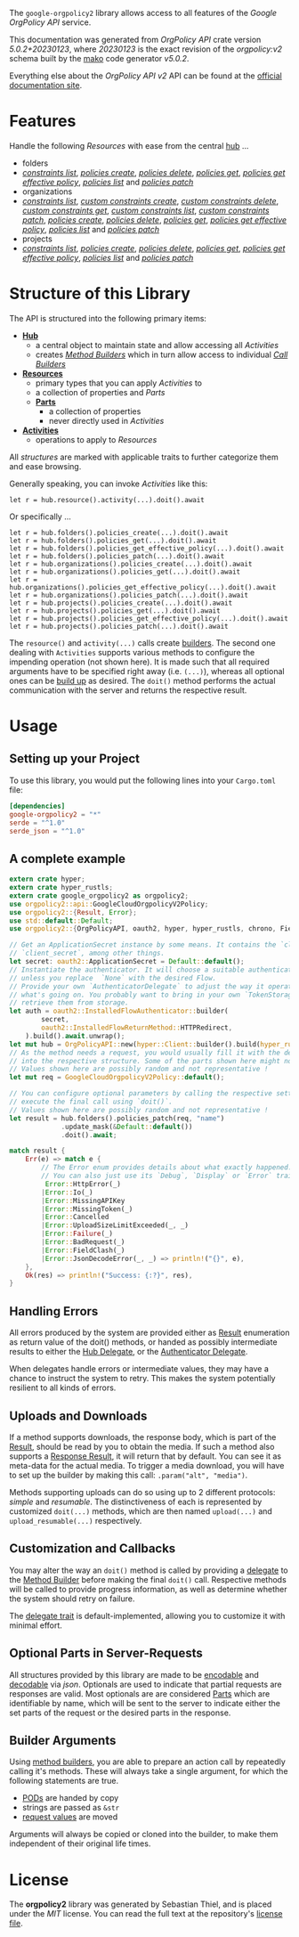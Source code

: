 <!---
DO NOT EDIT !
This file was generated automatically from 'src/generator/templates/api/README.md.mako'
DO NOT EDIT !
-->
The `google-orgpolicy2` library allows access to all features of the *Google OrgPolicy API* service.

This documentation was generated from *OrgPolicy API* crate version *5.0.2+20230123*, where *20230123* is the exact revision of the *orgpolicy:v2* schema built by the [mako](http://www.makotemplates.org/) code generator *v5.0.2*.

Everything else about the *OrgPolicy API* *v2* API can be found at the
[official documentation site](https://cloud.google.com/orgpolicy/docs/reference/rest/index.html).
# Features

Handle the following *Resources* with ease from the central [hub](https://docs.rs/google-orgpolicy2/5.0.2+20230123/google_orgpolicy2/OrgPolicyAPI) ... 

* folders
 * [*constraints list*](https://docs.rs/google-orgpolicy2/5.0.2+20230123/google_orgpolicy2/api::FolderConstraintListCall), [*policies create*](https://docs.rs/google-orgpolicy2/5.0.2+20230123/google_orgpolicy2/api::FolderPolicyCreateCall), [*policies delete*](https://docs.rs/google-orgpolicy2/5.0.2+20230123/google_orgpolicy2/api::FolderPolicyDeleteCall), [*policies get*](https://docs.rs/google-orgpolicy2/5.0.2+20230123/google_orgpolicy2/api::FolderPolicyGetCall), [*policies get effective policy*](https://docs.rs/google-orgpolicy2/5.0.2+20230123/google_orgpolicy2/api::FolderPolicyGetEffectivePolicyCall), [*policies list*](https://docs.rs/google-orgpolicy2/5.0.2+20230123/google_orgpolicy2/api::FolderPolicyListCall) and [*policies patch*](https://docs.rs/google-orgpolicy2/5.0.2+20230123/google_orgpolicy2/api::FolderPolicyPatchCall)
* organizations
 * [*constraints list*](https://docs.rs/google-orgpolicy2/5.0.2+20230123/google_orgpolicy2/api::OrganizationConstraintListCall), [*custom constraints create*](https://docs.rs/google-orgpolicy2/5.0.2+20230123/google_orgpolicy2/api::OrganizationCustomConstraintCreateCall), [*custom constraints delete*](https://docs.rs/google-orgpolicy2/5.0.2+20230123/google_orgpolicy2/api::OrganizationCustomConstraintDeleteCall), [*custom constraints get*](https://docs.rs/google-orgpolicy2/5.0.2+20230123/google_orgpolicy2/api::OrganizationCustomConstraintGetCall), [*custom constraints list*](https://docs.rs/google-orgpolicy2/5.0.2+20230123/google_orgpolicy2/api::OrganizationCustomConstraintListCall), [*custom constraints patch*](https://docs.rs/google-orgpolicy2/5.0.2+20230123/google_orgpolicy2/api::OrganizationCustomConstraintPatchCall), [*policies create*](https://docs.rs/google-orgpolicy2/5.0.2+20230123/google_orgpolicy2/api::OrganizationPolicyCreateCall), [*policies delete*](https://docs.rs/google-orgpolicy2/5.0.2+20230123/google_orgpolicy2/api::OrganizationPolicyDeleteCall), [*policies get*](https://docs.rs/google-orgpolicy2/5.0.2+20230123/google_orgpolicy2/api::OrganizationPolicyGetCall), [*policies get effective policy*](https://docs.rs/google-orgpolicy2/5.0.2+20230123/google_orgpolicy2/api::OrganizationPolicyGetEffectivePolicyCall), [*policies list*](https://docs.rs/google-orgpolicy2/5.0.2+20230123/google_orgpolicy2/api::OrganizationPolicyListCall) and [*policies patch*](https://docs.rs/google-orgpolicy2/5.0.2+20230123/google_orgpolicy2/api::OrganizationPolicyPatchCall)
* projects
 * [*constraints list*](https://docs.rs/google-orgpolicy2/5.0.2+20230123/google_orgpolicy2/api::ProjectConstraintListCall), [*policies create*](https://docs.rs/google-orgpolicy2/5.0.2+20230123/google_orgpolicy2/api::ProjectPolicyCreateCall), [*policies delete*](https://docs.rs/google-orgpolicy2/5.0.2+20230123/google_orgpolicy2/api::ProjectPolicyDeleteCall), [*policies get*](https://docs.rs/google-orgpolicy2/5.0.2+20230123/google_orgpolicy2/api::ProjectPolicyGetCall), [*policies get effective policy*](https://docs.rs/google-orgpolicy2/5.0.2+20230123/google_orgpolicy2/api::ProjectPolicyGetEffectivePolicyCall), [*policies list*](https://docs.rs/google-orgpolicy2/5.0.2+20230123/google_orgpolicy2/api::ProjectPolicyListCall) and [*policies patch*](https://docs.rs/google-orgpolicy2/5.0.2+20230123/google_orgpolicy2/api::ProjectPolicyPatchCall)




# Structure of this Library

The API is structured into the following primary items:

* **[Hub](https://docs.rs/google-orgpolicy2/5.0.2+20230123/google_orgpolicy2/OrgPolicyAPI)**
    * a central object to maintain state and allow accessing all *Activities*
    * creates [*Method Builders*](https://docs.rs/google-orgpolicy2/5.0.2+20230123/google_orgpolicy2/client::MethodsBuilder) which in turn
      allow access to individual [*Call Builders*](https://docs.rs/google-orgpolicy2/5.0.2+20230123/google_orgpolicy2/client::CallBuilder)
* **[Resources](https://docs.rs/google-orgpolicy2/5.0.2+20230123/google_orgpolicy2/client::Resource)**
    * primary types that you can apply *Activities* to
    * a collection of properties and *Parts*
    * **[Parts](https://docs.rs/google-orgpolicy2/5.0.2+20230123/google_orgpolicy2/client::Part)**
        * a collection of properties
        * never directly used in *Activities*
* **[Activities](https://docs.rs/google-orgpolicy2/5.0.2+20230123/google_orgpolicy2/client::CallBuilder)**
    * operations to apply to *Resources*

All *structures* are marked with applicable traits to further categorize them and ease browsing.

Generally speaking, you can invoke *Activities* like this:

```Rust,ignore
let r = hub.resource().activity(...).doit().await
```

Or specifically ...

```ignore
let r = hub.folders().policies_create(...).doit().await
let r = hub.folders().policies_get(...).doit().await
let r = hub.folders().policies_get_effective_policy(...).doit().await
let r = hub.folders().policies_patch(...).doit().await
let r = hub.organizations().policies_create(...).doit().await
let r = hub.organizations().policies_get(...).doit().await
let r = hub.organizations().policies_get_effective_policy(...).doit().await
let r = hub.organizations().policies_patch(...).doit().await
let r = hub.projects().policies_create(...).doit().await
let r = hub.projects().policies_get(...).doit().await
let r = hub.projects().policies_get_effective_policy(...).doit().await
let r = hub.projects().policies_patch(...).doit().await
```

The `resource()` and `activity(...)` calls create [builders][builder-pattern]. The second one dealing with `Activities` 
supports various methods to configure the impending operation (not shown here). It is made such that all required arguments have to be 
specified right away (i.e. `(...)`), whereas all optional ones can be [build up][builder-pattern] as desired.
The `doit()` method performs the actual communication with the server and returns the respective result.

# Usage

## Setting up your Project

To use this library, you would put the following lines into your `Cargo.toml` file:

```toml
[dependencies]
google-orgpolicy2 = "*"
serde = "^1.0"
serde_json = "^1.0"
```

## A complete example

```Rust
extern crate hyper;
extern crate hyper_rustls;
extern crate google_orgpolicy2 as orgpolicy2;
use orgpolicy2::api::GoogleCloudOrgpolicyV2Policy;
use orgpolicy2::{Result, Error};
use std::default::Default;
use orgpolicy2::{OrgPolicyAPI, oauth2, hyper, hyper_rustls, chrono, FieldMask};

// Get an ApplicationSecret instance by some means. It contains the `client_id` and 
// `client_secret`, among other things.
let secret: oauth2::ApplicationSecret = Default::default();
// Instantiate the authenticator. It will choose a suitable authentication flow for you, 
// unless you replace  `None` with the desired Flow.
// Provide your own `AuthenticatorDelegate` to adjust the way it operates and get feedback about 
// what's going on. You probably want to bring in your own `TokenStorage` to persist tokens and
// retrieve them from storage.
let auth = oauth2::InstalledFlowAuthenticator::builder(
        secret,
        oauth2::InstalledFlowReturnMethod::HTTPRedirect,
    ).build().await.unwrap();
let mut hub = OrgPolicyAPI::new(hyper::Client::builder().build(hyper_rustls::HttpsConnectorBuilder::new().with_native_roots().https_or_http().enable_http1().enable_http2().build()), auth);
// As the method needs a request, you would usually fill it with the desired information
// into the respective structure. Some of the parts shown here might not be applicable !
// Values shown here are possibly random and not representative !
let mut req = GoogleCloudOrgpolicyV2Policy::default();

// You can configure optional parameters by calling the respective setters at will, and
// execute the final call using `doit()`.
// Values shown here are possibly random and not representative !
let result = hub.folders().policies_patch(req, "name")
             .update_mask(&Default::default())
             .doit().await;

match result {
    Err(e) => match e {
        // The Error enum provides details about what exactly happened.
        // You can also just use its `Debug`, `Display` or `Error` traits
         Error::HttpError(_)
        |Error::Io(_)
        |Error::MissingAPIKey
        |Error::MissingToken(_)
        |Error::Cancelled
        |Error::UploadSizeLimitExceeded(_, _)
        |Error::Failure(_)
        |Error::BadRequest(_)
        |Error::FieldClash(_)
        |Error::JsonDecodeError(_, _) => println!("{}", e),
    },
    Ok(res) => println!("Success: {:?}", res),
}

```
## Handling Errors

All errors produced by the system are provided either as [Result](https://docs.rs/google-orgpolicy2/5.0.2+20230123/google_orgpolicy2/client::Result) enumeration as return value of
the doit() methods, or handed as possibly intermediate results to either the 
[Hub Delegate](https://docs.rs/google-orgpolicy2/5.0.2+20230123/google_orgpolicy2/client::Delegate), or the [Authenticator Delegate](https://docs.rs/yup-oauth2/*/yup_oauth2/trait.AuthenticatorDelegate.html).

When delegates handle errors or intermediate values, they may have a chance to instruct the system to retry. This 
makes the system potentially resilient to all kinds of errors.

## Uploads and Downloads
If a method supports downloads, the response body, which is part of the [Result](https://docs.rs/google-orgpolicy2/5.0.2+20230123/google_orgpolicy2/client::Result), should be
read by you to obtain the media.
If such a method also supports a [Response Result](https://docs.rs/google-orgpolicy2/5.0.2+20230123/google_orgpolicy2/client::ResponseResult), it will return that by default.
You can see it as meta-data for the actual media. To trigger a media download, you will have to set up the builder by making
this call: `.param("alt", "media")`.

Methods supporting uploads can do so using up to 2 different protocols: 
*simple* and *resumable*. The distinctiveness of each is represented by customized 
`doit(...)` methods, which are then named `upload(...)` and `upload_resumable(...)` respectively.

## Customization and Callbacks

You may alter the way an `doit()` method is called by providing a [delegate](https://docs.rs/google-orgpolicy2/5.0.2+20230123/google_orgpolicy2/client::Delegate) to the 
[Method Builder](https://docs.rs/google-orgpolicy2/5.0.2+20230123/google_orgpolicy2/client::CallBuilder) before making the final `doit()` call. 
Respective methods will be called to provide progress information, as well as determine whether the system should 
retry on failure.

The [delegate trait](https://docs.rs/google-orgpolicy2/5.0.2+20230123/google_orgpolicy2/client::Delegate) is default-implemented, allowing you to customize it with minimal effort.

## Optional Parts in Server-Requests

All structures provided by this library are made to be [encodable](https://docs.rs/google-orgpolicy2/5.0.2+20230123/google_orgpolicy2/client::RequestValue) and 
[decodable](https://docs.rs/google-orgpolicy2/5.0.2+20230123/google_orgpolicy2/client::ResponseResult) via *json*. Optionals are used to indicate that partial requests are responses 
are valid.
Most optionals are are considered [Parts](https://docs.rs/google-orgpolicy2/5.0.2+20230123/google_orgpolicy2/client::Part) which are identifiable by name, which will be sent to 
the server to indicate either the set parts of the request or the desired parts in the response.

## Builder Arguments

Using [method builders](https://docs.rs/google-orgpolicy2/5.0.2+20230123/google_orgpolicy2/client::CallBuilder), you are able to prepare an action call by repeatedly calling it's methods.
These will always take a single argument, for which the following statements are true.

* [PODs][wiki-pod] are handed by copy
* strings are passed as `&str`
* [request values](https://docs.rs/google-orgpolicy2/5.0.2+20230123/google_orgpolicy2/client::RequestValue) are moved

Arguments will always be copied or cloned into the builder, to make them independent of their original life times.

[wiki-pod]: http://en.wikipedia.org/wiki/Plain_old_data_structure
[builder-pattern]: http://en.wikipedia.org/wiki/Builder_pattern
[google-go-api]: https://github.com/google/google-api-go-client

# License
The **orgpolicy2** library was generated by Sebastian Thiel, and is placed 
under the *MIT* license.
You can read the full text at the repository's [license file][repo-license].

[repo-license]: https://github.com/Byron/google-apis-rsblob/main/LICENSE.md

